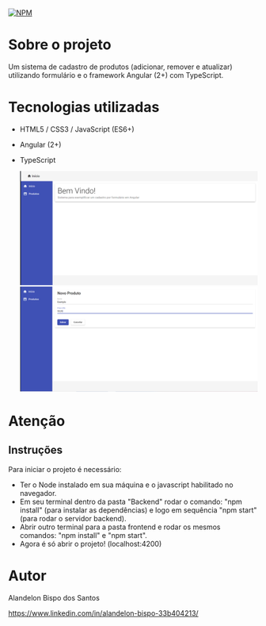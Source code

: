 #  
[![NPM](https://img.shields.io/npm/l/react)](https://github.com/AlanBispo/desafio-marvel/blob/main/LICENSE) 

# Sobre o projeto

Um sistema de cadastro de produtos (adicionar, remover e atualizar) utilizando formulário e o framework Angular (2+) com TypeScript.

# Tecnologias utilizadas
- HTML5 / CSS3 / JavaScript (ES6+)
- Angular (2+)
- TypeScript


  <img src="https://github.com/AlanBispo/form-angular/blob/main/frontend/src/assets/img/home.png" width="700px" />
  <img src="https://github.com/AlanBispo/form-angular/blob/main/frontend/src/assets/img/produtos.png" width="700px" />



# Atenção
## Instruções
Para iniciar o projeto é necessário:
- Ter o Node instalado em sua máquina e o javascript habilitado no navegador.
- Em seu terminal dentro da pasta "Backend" rodar o comando: "npm install" (para instalar as dependências) e logo em sequência "npm start" (para rodar o servidor backend). 
- Abrir outro terminal para a pasta frontend e rodar os mesmos comandos: "npm install" e "npm start".
- Agora é só abrir o projeto! (localhost:4200)

# Autor

Alandelon Bispo dos Santos

https://www.linkedin.com/in/alandelon-bispo-33b404213/

